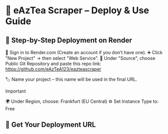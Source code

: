 # 📡 eAzTea Scraper – Deploy & Use Guide

## 🧩 Step-by-Step Deployment on Render

🔐 Sign in to Render.com (Create an account if you don’t have one).
➕ Click "New Project" → then select "Web Service".
🔗 Under "Source", choose Public Git Repository and paste this repo link: 
https://github.com/eAzTeA123/eazteascraper

🏷️ Name your project – this name will be used in the final URL.
> [!IMPORTANT]
> 🌍 Under Region, choose: Frankfurt (EU Central)
⚙️ Set Instance Type to: Free

## 🔗 Get Your Deployment URL
